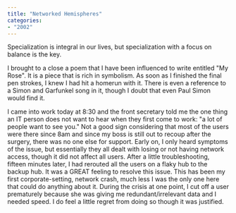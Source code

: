 ```yaml
---
title: "Networked Hemispheres"
categories:
- "2002"
---
```


Specialization is integral in our lives, but specialization with a focus on balance is the key.

I brought to a close a poem that I have been influenced to write entitled "My Rose". It is a piece that is rich in symbolism. As soon as I finished the final pen strokes, I knew I had hit a homerun with it. There is even a reference to a Simon and Garfunkel song in it, though I doubt that even Paul Simon would find it.

I came into work today at 8:30 and the front secretary told me the one thing an IT person does not want to hear when they first come to work: "a lot of people want to see you." Not a good sign considering that most of the users were there since 8am and since my boss is still out to recoup after the surgery, there was no one else for support. Early on, I only heard symptoms of the issue, but essentially they all dealt with losing or not having network access, though it did not affect all users. After a little troubleshooting, fifteen minutes later, I had rerouted all the users on a flaky hub to the backup hub. It was a GREAT feeling to resolve this issue. This has been my first corporate-setting, network crash, much less I was the only one here that could do anything about it. During the crisis at one point, I cut off a user prematurely because she was giving me redundant/irrelevant data and I needed speed. I do feel a little regret from doing so though it was justified.